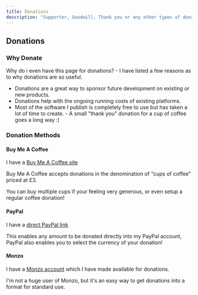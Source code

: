 ```yaml
---
title: Donations
description: "Supporter, Goodwill, Thank you or any other types of donation"
---
```


## Donations

### Why Donate

Why do i even have this page for donations? - I have listed a few reasons as to why donations are so useful.

* Donations are a great way to sponsor future development on existing or new products.
* Donations help with the ongoing running costs of existing platforms.
* Most of the software I publish is completely free to use but has taken a lot of time to create. - A small "thank you" donation for a cup of coffee goes a long way :)

### Donation Methods

#### Buy Me A Coffee

I have a [Buy Me A Coffee site](https://www.buymeacoffee.com/blythmeister)

Buy Me A Coffee accepts donations in the denomination of "cups of coffee" priced at £3.

You can buy multiple cups if your feeling very generous, or even setup a regular coffee donation!

#### PayPal

I have a [direct PayPal link](https://www.paypal.me/BlythMeister)

This enables any amount to be donated directly into my PayPal account, PayPal also enables you to select the currency of your donation!

#### Monzo

I have a [Monzo account](https://monzo.me/chrisblyth) which I have made available for donations.

I'm not a huge user of Monzo, but it's an easy way to get donations into a format for standard use.

